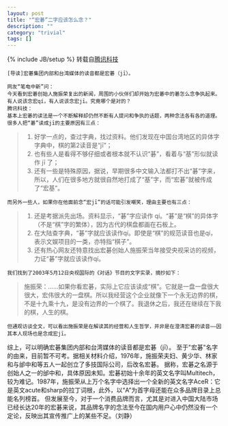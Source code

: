 ```yaml
---
layout: post
title: "“宏碁”二字应该怎么念？"
description: ""
category: "trivial"
tags: []
---
```

{% include JB/setup %}
转载自[腾讯科技](http://tech.qq.com/a/20131122/015151.htm)

    [导读]宏碁集团内部和台湾媒体的读音都是宏碁（jī）。

    网友“笔电中新”问：
    今天看到宏碁创始人施振荣复出的新闻，周围的小伙伴们却开始为宏碁中的碁怎么念争执起来。有人说该念宏qí，有人说该念宏jī。究竟哪个是对的？
    腾讯科技：
    基本上宏碁的读法是一个不断解释却仍然不断有人提问和争执的话题，两种念法各有各的道理。
    很多人把“碁”读成jī的主要原因有三点：
> 1. 好学一点的，查过字典，找过资料。他们发现在中国台湾地区的异体字字典中，棋的第2读音是“jī”；
> 2. 也有些人是看得不够仔细或者根本就不认识“碁”，看着与“基”形似就读作 jī 了；
> 3. 还有一些是特殊原因，据说，早期很多中文输入法都打不出“碁”字来，所以，人们在很多地方就很自然地打成了“基”字，而“宏碁”就被传成了“宏基”。

    而另外一些人，如果你在他面前念“宏jī”的话可能引发嘲笑，理由主要也有三点：
> 1. 还是考据派先出场。资料显示，“碁”字应读作 qí。“碁”是“棋”的异体字（不是“棋”字的繁体），因为古代的棋盘都画在石板上。
> 2. 在大陆查字典，“碁”字就应该读作qí。即使是“棋”的规范读音也是qí，表示文娱项目的一类，亦特指“棋子”。
> 3. 还有热心网友还特意找出宏碁创始人施振荣当年接受央视采访的视频，力证“碁”字就应该读作qí。

    我们找到了2003年5月12日央视国际的《对话》节目的文字实录，摘抄如下：
> 施振荣：……如果你看宏碁，实际上它应该读成“棋”。它就是一盘一盘很大很大，宏伟很大的一盘棋。所以我经营这个企业就像下一个永无边界的棋，不是十九乘十九，是没有边界的一个棋了。我退休之后，我还在继续在下我的棋，人生的棋。

    但通观访谈全文，可以看出施振荣是在解读其的经营和人生哲学，并非是在澄清宏碁的读音——因其本人现场也是念成宏jī。
综上，可以明确宏碁集团内部和台湾媒体的读音都是宏碁（jī）。
    至于"宏碁"名字的由来，目前暂不可考。据相关材料介绍，1976年，施振荣夫妇、黄少华、林家和与邰中和等五人一起创立了多技国际公司，后改名宏碁。
    据称，宏碁之名源于创始人之一的邰中和，具体原因未知。宏碁初始十余年的英文名字叫Multitech，较为难记。1987年，施振荣从上万个名字中选择出一个全新的英文名字AceR：它是英文acute和sharp的拉丁词根，此外，以“A”为首字母还能在众多品牌目录上总能名列榜首。
    但发展至今，对于一个消费品牌而言，尤其是对进入中国大陆市场已经长达20年的宏碁来说，其品牌名字的念法至今在国内用户心中仍然没有一个定论，反映出其宣传推广上的某些不足。（刘静）